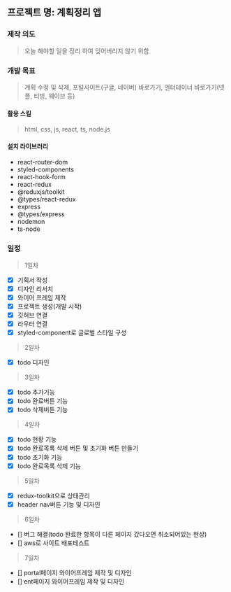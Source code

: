 ## 프로젝트 명: 계획정리 앱

### 제작 의도

> 오늘 해야할 일을 정리 하여 잊어버리지 않기 위함

### 개발 목표

> 계획 수정 및 삭제, 포털사이트(구글, 네이버) 바로가기, 엔터테이너 바로가기(넷플, 티빙, 웨이브 등)

#### 활용 스킬

> html, css, js, react, ts, node.js

#### 설치 라이브러리

- react-router-dom
- styled-components
- react-hook-form
- react-redux
- @reduxjs/toolkit
- @types/react-redux
- express
- @types/express
- nodemon
- ts-node

### 일정

> 1일차

- [x] 기획서 작성
- [x] 디자인 리서치
- [x] 와이어 프레임 제작
- [x] 프로젝트 생성(개발 시작)
- [x] 깃허브 연결
- [x] 라우터 연결
- [x] styled-component로 글로벌 스타일 구성

> 2일차

- [x] todo 디자인

> 3일차

- [x] todo 추가기능
- [x] todo 완료버튼 기능
- [x] todo 삭제버튼 기능

> 4일차

- [x] todo 현황 기능
- [x] todo 완료목록 삭제 버튼 및 초기화 버튼 만들기
- [x] todo 초기화 기능
- [x] todo 완료목록 삭제 기능

> 5일차

- [x] redux-toolkit으로 상태관리
- [x] header nav버튼 기능 및 디자인

> 6일차

- [] 버그 해결(todo 완료한 항목이 다른 페이지 갔다오면 취소되어있는 현상)
- [] aws로 사이트 배포테스트

> 7일차

- [] portal페이지 와이어프레임 제작 및 디자인
- [] ent페이지 와이어프레임 제작 및 디자인
